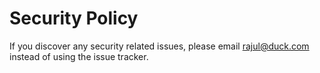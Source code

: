 # Security Policy

If you discover any security related issues, please email rajul@duck.com instead of using the issue tracker.
